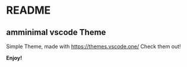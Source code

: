 #  README

## amminimal vscode Theme 

Simple Theme, made with https://themes.vscode.one/
Check them out!

**Enjoy!**
